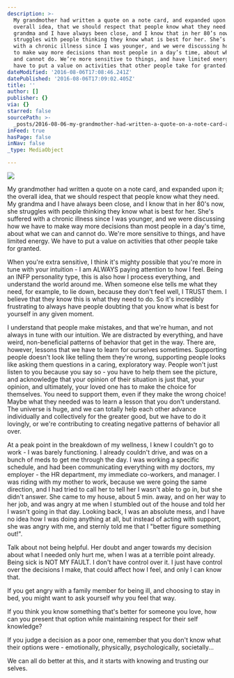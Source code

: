```yaml
---
description: >-
  My grandmother had written a quote on a note card, and expanded upon it; the
  overall idea, that we should respect that people know what they need. My
  grandma and I have always been close, and I know that in her 80’s now, she
  struggles with people thinking they know what is best for her. She’s suffered
  with a chronic illness since I was younger, and we were discussing how we have
  to make way more decisions than most people in a day’s time, about what we can
  and cannot do. We’re more sensitive to things, and have limited energy. We
  have to put a value on activities that other people take for granted. 
dateModified: '2016-08-06T17:08:46.241Z'
datePublished: '2016-08-06T17:09:02.405Z'
title: ''
author: []
publisher: {}
via: {}
starred: false
sourcePath: >-
  _posts/2016-08-06-my-grandmother-had-written-a-quote-on-a-note-card-and-expan.md
inFeed: true
hasPage: false
inNav: false
_type: MediaObject

---
```

![](https://the-grid-user-content.s3-us-west-2.amazonaws.com/2859bc27-e5ed-4a69-9abd-86ce4edf203b.png)

My grandmother had written a quote on a note card, and expanded upon it; the overall idea, that we should respect that people know what they need. My grandma and I have always been close, and I know that in her 80's now, she struggles with people thinking they know what is best for her. She's suffered with a chronic illness since I was younger, and we were discussing how we have to make way more decisions than most people in a day's time, about what we can and cannot do. We're more sensitive to things, and have limited energy. We have to put a value on activities that other people take for granted. 

When you're extra sensitive, I think it's mighty possible that you're more in tune with your intuition - I am ALWAYS paying attention to how I feel. Being an INFP personality type, this is also how I process everything, and understand the world around me. When someone else tells me what they need, for example, to lie down, because they don't feel well, I TRUST them. I believe that they know this is what they need to do. So it's incredibly frustrating to always have people doubting that you know what is best for yourself in any given moment. 

I understand that people make mistakes, and that we're human, and not always in tune with our intuition. We are distracted by everything, and have weird, non-beneficial patterns of behavior that get in the way. There are, however, lessons that we have to learn for ourselves sometimes. Supporting people doesn't look like telling them they're wrong, supporting people looks like asking them questions in a caring, exploratory way. People won't just listen to you because you say so - you have to help them see the picture, and acknowledge that your opinion of their situation is just that, your opinion, and ultimately, your loved one has to make the choice for themselves. You need to support them, even if they make the wrong choice! Maybe what they needed was to learn a lesson that you don't understand. The universe is huge, and we can totally help each other advance individually and collectively for the greater good, but we have to do it lovingly, or we're contributing to creating negative patterns of behavior all over. 

At a peak point in the breakdown of my wellness, I knew I couldn't go to work - I was barely functioning. I already couldn't drive, and was on a bunch of meds to get me through the day. I was working a specific schedule, and had been communicating everything with my doctors, my employer - the HR department, my immediate co-workers, and manager. I was riding with my mother to work, because we were going the same direction, and I had tried to call her to tell her I wasn't able to go in, but she didn't answer. She came to my house, about 5 min. away, and on her way to her job, and was angry at me when I stumbled out of the house and told her I wasn't going in that day. Looking back, I was an absolute mess, and I have no idea how I was doing anything at all, but instead of acting with support, she was angry with me, and sternly told me that I "better figure something out!".

Talk about not being helpful. Her doubt and anger towards my decision about what I needed only hurt me, when I was at a terrible point already. Being sick is NOT MY FAULT. I don't have control over it. I just have control over the decisions I make, that could affect how I feel, and only I can know that.

If you get angry with a family member for being ill, and choosing to stay in bed, you might want to ask yourself why you feel that way. 

If you think you know something that's better for someone you love, how can you present that option while maintaining respect for their self knowledge? 

If you judge a decision as a poor one, remember that you don't know what their options were - emotionally, physically, psychologically, societally...

We can all do better at this, and it starts with knowing and trusting our selves.